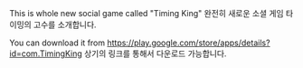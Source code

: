 This is whole new social game called "Timing King"
완전히 새로운 소셜 게임 타이밍의 고수를 소개합니다.

You can download it from https://play.google.com/store/apps/details?id=com.TimingKing
상기의 링크를 통해서 다운로드 가능합니다.
